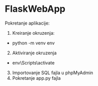 # FlaskWebApp
Pokretanje aplikacije:
1. Kreiranje okruzenja:
- python -m venv env
2. Aktiviranje okruzenja
- env\Scripts\activate
3. Importovanje SQL fajla u phpMyAdmin
4. Pokretanje app.py fajla
